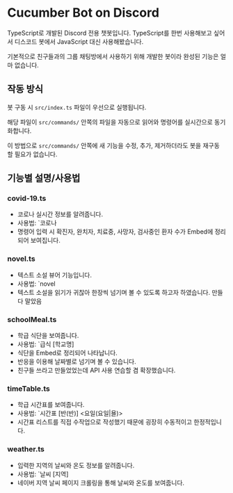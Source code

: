 # Cucumber Bot on Discord

TypeScript로 개발된 Discord 전용 챗봇입니다.
TypeScript를 한번 사용해보고 싶어서 디스코드 봇에서 JavaScript 대신 사용해봤습니다.

기본적으로 친구들과의 그룹 채팅방에서 사용하기 위해 개발한 봇이라 완성된 기능은 얼마 없습니다.


## 작동 방식

봇 구동 시 `src/index.ts` 파일이 우선으로 실행됩니다.

해당 파일이 `src/commands/` 안쪽의 파일을 자동으로 읽어와 명령어를 실시간으로 동기화합니다.

이 방법으로 `src/commands/` 안쪽에 새 기능을 수정, 추가, 제거하더라도 봇을 재구동 할 필요가 없습니다.


## 기능별 설명/사용법

### covid-19.ts
- 코로나 실시간 정보를 알려줍니다.
- 사용법: `코로나
- 명령어 입력 시 확진자, 완치자, 치료중, 사망자, 검사중인 환자 수가 Embed에 정리되어 보여집니다.

### novel.ts
- 텍스트 소설 뷰어 기능입니다.
- 사용법: `novel
- 텍스트 소설을 읽기가 귀찮아 한장씩 넘기며 볼 수 있도록 하고자 하였습니다. 만들다 말았음

### schoolMeal.ts
- 학급 식단을 보여줍니다.
- 사용법: `급식 [학교명]
- 식단을 Embed로 정리되어 나타납니다.
- 반응을 이용해 날짜별로 넘기며 볼 수 있습니다.
- 친구들 쓰라고 만들었었는데 API 사용 연습할 겸 확장했습니다.

### timeTable.ts
- 학급 시간표를 보여줍니다.
- 사용법: `시간표 [반(반)] <요일(요일|욜)>
- 시간표 리스트를 직접 수작업으로 작성했기 때문에 굉장히 수동적이고 한정적입니다.

### weather.ts
- 입력한 지역의 날씨와 온도 정보를 알려줍니다.
- 사용법: `날씨 [지역]
- 네이버 지역 날씨 페이지 크롤링을 통해 날씨와 온도를 보여줍니다.